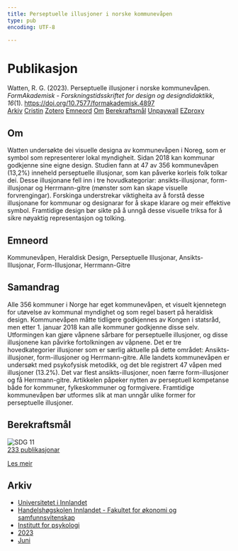 ```yaml
---
title: Perseptuelle illusjoner i norske kommunevåpen
type: pub
encoding: UTF-8

---
```

<h1>Publikasjon</h1>
<article id="csl-bib-container-J7SZRC7L" class="csl-bib-container">
  <div class="csl-bib-body"> <div class="csl-entry">Watten, R. G. (2023). Perseptuelle illusjoner i norske kommunevåpen. <i>FormAkademisk - Forskningstidsskriftet for design og designdidaktikk</i>, <i>16</i>(1). <a href="https://doi.org/10.7577/formakademisk.4897">https://doi.org/10.7577/formakademisk.4897</a></div> </div>
  <div class="csl-bib-buttons">
    <a href="#taxonomy-article-J7SZRC7L" alt="archive" class="csl-bib-button">Arkiv</a>
    <a href="https://app.cristin.no/results/show.jsf?id=2153299" alt="Cristin" class="csl-bib-button">Cristin</a>
    <a href="http://zotero.org/groups/5881554/items/J7SZRC7L" alt="Zotero" class="csl-bib-button">Zotero</a>
    <a href="#keywords-article-J7SZRC7L" alt="keywords" class="csl-bib-button">Emneord</a>
    <a href="#about-article-J7SZRC7L" alt="about_pub" class="csl-bib-button">Om</a>
    <a href="#sdg-article-J7SZRC7L" alt="sdg" class="csl-bib-button">Berekraftsmål</a>
    <a href="https://journals.oslomet.no/index.php/formakademisk/article/download/4897/4604" alt="Unpaywall" class="csl-bib-button">Unpaywall</a>
    <a href="https://journals.oslomet.no/index.php/formakademisk/article/download/4897/4604" alt="EZproxy" class="csl-bib-button">EZproxy</a>
  </div>
  <div id="csl-bib-meta-container-J7SZRC7L"></div>
</article>
<div id="csl-bib-meta-J7SZRC7L" class="csl-bib-meta">
  <article id="about-article-J7SZRC7L" class="about_pub-article">
    <h1>Om</h1>
    Watten undersøkte dei visuelle designa av kommunevåpen i Noreg, som er symbol som representerer lokal myndigheit. Sidan 2018 kan kommunar godkjenne sine eigne design. Studien fann at 47 av 356 kommunevåpen (13,2%) inneheld perseptuelle illusjonar, som kan påverke korleis folk tolkar dei. Desse illusjonane fell inn i tre hovudkategoriar: ansikts-illusjonar, form-illusjonar og Herrmann-gitre (mønster som kan skape visuelle forvrengingar). Forskinga understrekar viktigheita av å forstå desse illusjonane for kommunar og designarar for å skape klarare og meir effektive symbol. Framtidige design bør sikte på å unngå desse visuelle triksa for å sikre nøyaktig representasjon og tolking.
  </article>
  <article id="keywords-article-J7SZRC7L" class="keywords-article">
    <h1>Emneord</h1>
    Kommunevåpen, Heraldisk Design, Perseptuelle Illusjonar, Ansikts-Illusjonar, Form-Illusjonar, Herrmann-Gitre
  </article>
  <article id="abstract-article-J7SZRC7L" class="abstract-article">
    <h1>Samandrag</h1>
    Alle 356 kommuner i Norge har eget kommunevåpen, et visuelt kjennetegn for utøvelse av kommunal myndighet  og  som  regel  basert  på  heraldisk  design.  Kommunevåpen  måtte  tidligere  godkjennes  av Kongen i statsråd, men etter 1. januar 2018 kan alle kommuner godkjenne disse selv. Utformingen kan gjøre  våpnene  sårbare  for  perseptuelle  illusjoner,  og  disse  illusjonene  kan  påvirke  fortolkningen  av våpnene.  Det  er  tre  hovedkategorier  illusjoner  som  er  særlig  aktuelle  på  dette  området:  Ansikts-illusjoner, form-illusjoner og Herrmann-gitre. Alle landets kommunevåpen er undersøkt med psykofysisk metodikk,  og  det  ble  registrert  47  våpen  med  illusjoner  (13.2%).  Det  var  flest  ansikts-illusjoner,  noen færre form-illusjoner og få Herrmann-gitre. Artikkelen påpeker nytten av perseptuell kompetanse både for  kommuner,  fylkeskommuner  og  formgivere.  Framtidige  kommunevåpen  bør  utformes  slik  at  man unngår ulike former for perseptuelle illusjoner.
  </article>
  <article id="sdg-article-J7SZRC7L" class="sdg-article">
    <h1>Berekraftsmål</h1>
    <div class="sdg-container"><div id="sdg11" class="sdg">
        <img src="{{< params subfolder >}}images/sdg/sdg11_nn.png" class="image" alt="SDG 11">
        <div class="sdg-overlay">
          <a href="{{< params subfolder >}}nn/archive/?sdg=11#archive" class="sdg-publication-count"><span>233</span> publikasjonar</a>
          <p><a href="https://fn.no/om-fn/fns-baerekraftsmaal/baerekraftige-byer-og-lokalsamfunn?lang=nno-NO" class="sdg-read-more">Les meir</a></p>
        </div>
      </div></div>
  </article>
  <article id="taxonomy-article-J7SZRC7L" class="taxonomy-article">
    <h1>Arkiv</h1>
    <ul>
      <li><a href="{{< params subfolder >}}nn/archive/?key=3DCRN523">Universitetet i Innlandet</a></li>
      <li><a href="{{< params subfolder >}}nn/archive/?key=DU8Q9LN9">Handelshøgskolen Innlandet - Fakultet for økonomi og samfunnsvitenskap</a></li>
      <li><a href="{{< params subfolder >}}nn/archive/?key=KTD9NXA8">Institutt for psykologi</a></li>
      <li><a href="{{< params subfolder >}}nn/archive/?key=E5HY97HN">2023</a></li>
      <li><a href="{{< params subfolder >}}nn/archive/?key=WBQ9HX33">Juni</a></li>
    </ul>
  </article>
</div>
